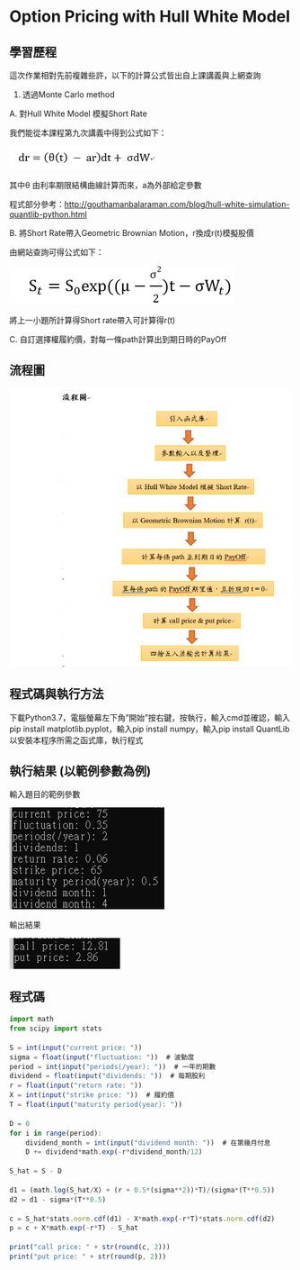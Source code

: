 # Option Pricing with Hull White Model
## 學習歷程

這次作業相對先前複雜些許，以下的計算公式皆出自上課講義與上網查詢

1.	透過Monte Carlo method

A.	對Hull White Model 模擬Short Rate

我們能從本課程第九次講義中得到公式如下：


<img src="https://github.com/jenny56402/Financial_Engineering/blob/master/HW5/image/1.PNG"/>


其中θ 由利率期限結構曲線計算而來，a為外部給定參數

程式部分參考：http://gouthamanbalaraman.com/blog/hull-white-simulation-quantlib-python.html


B.	將Short Rate帶入Geometric Brownian Motion，r換成r(t)模擬股價

由網站查詢可得公式如下：


<img src="https://github.com/jenny56402/Financial_Engineering/blob/master/HW5/image/2.PNG"/>

將上一小題所計算得Short rate帶入可計算得r(t)


C.	自訂選擇權履約價，對每一條path計算出到期日時的PayOff





## 流程圖

<img src="https://github.com/jenny56402/Financial_Engineering/blob/master/HW5/image/3.PNG"/>

## 程式碼與執行方法

下載Python3.7，電腦螢幕左下角”開始”按右鍵，按執行，輸入cmd並確認，輸入pip install matplotlib.pyplot，輸入pip install numpy，輸入pip install QuantLib以安裝本程序所需之函式庫，執行程式

## 執行結果 (以範例參數為例)

輸入題目的範例參數

<img src="https://github.com/jenny56402/Financial_Engineering/blob/master/HW4/image/6.png"/>

輸出結果

<img src="https://github.com/jenny56402/Financial_Engineering/blob/master/HW4/image/7.png"/>


## 程式碼
```typescript
import math
from scipy import stats

S = int(input("current price: "))
sigma = float(input("fluctuation: "))  # 波動度
period = int(input("periods(/year): "))  # 一年的期數
dividend = float(input("dividends: "))  # 每期股利
r = float(input("return rate: "))
X = int(input("strike price: "))  # 履約價
T = float(input("maturity period(year): "))

D = 0
for i in range(period):
    dividend_month = int(input("dividend month: "))  # 在第幾月付息
    D += dividend*math.exp(-r*dividend_month/12)

S_hat = S - D

d1 = (math.log(S_hat/X) + (r + 0.5*(sigma**2))*T)/(sigma*(T**0.5))
d2 = d1 - sigma*(T**0.5)

c = S_hat*stats.norm.cdf(d1) - X*math.exp(-r*T)*stats.norm.cdf(d2)
p = c + X*math.exp(-r*T) - S_hat

print("call price: " + str(round(c, 2)))
print("put price: " + str(round(p, 2)))

